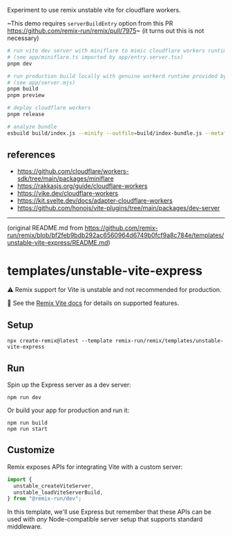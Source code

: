 Experiment to use remix unstable vite for cloudflare workers.

~This demo requires `serverBuildEntry` option from this PR https://github.com/remix-run/remix/pull/7975~ (it turns out this is not necessary)

```sh
# run vite dev server with miniflare to mimic cloudflare workers runtime
# (see app/miniflare.ts imported by app/entry.server.tsx)
pnpm dev

# run production build locally with genuine workerd runtime provided by wrangler dev
# (see app/server.mjs)
pnpm build
pnpm preview

# deploy cloudflare workers
pnpm release

# analyze bundle
esbuild build/index.js --minify --outfile=build/index-bundle.js --metafile=build/esbuild-metafile.json --bundle --format=esm --platform=browser
```

## references

- https://github.com/cloudflare/workers-sdk/tree/main/packages/miniflare
- https://rakkasjs.org/guide/cloudflare-workers
- https://vike.dev/cloudflare-workers
- https://kit.svelte.dev/docs/adapter-cloudflare-workers
- https://github.com/honojs/vite-plugins/tree/main/packages/dev-server

---

(original README.md from https://github.com/remix-run/remix/blob/bf2feb9bdb292ac6560964d6749b0fcf9a8c784e/templates/unstable-vite-express/README.md)

# templates/unstable-vite-express

⚠️ Remix support for Vite is unstable and not recommended for production.

📖 See the [Remix Vite docs][remix-vite-docs] for details on supported features.

## Setup

```shellscript
npx create-remix@latest --template remix-run/remix/templates/unstable-vite-express
```

## Run

Spin up the Express server as a dev server:

```shellscript
npm run dev
```

Or build your app for production and run it:

```shellscript
npm run build
npm run start
```

## Customize

Remix exposes APIs for integrating Vite with a custom server:

```ts
import {
  unstable_createViteServer,
  unstable_loadViteServerBuild,
} from "@remix-run/dev";
```

In this template, we'll use Express but remember that these APIs can be used with _any_ Node-compatible server setup that supports standard middleware.

[remix-vite-docs]: https://remix.run/docs/en/main/future/vite
